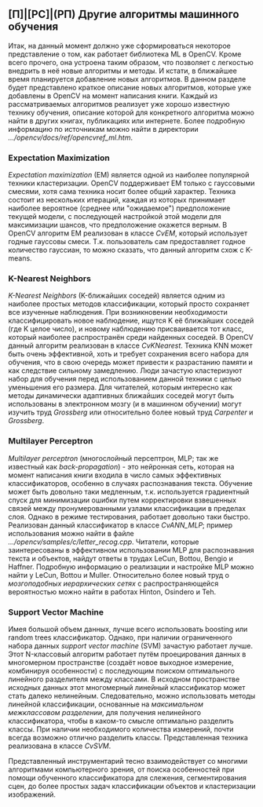 ## [П]|[РС]|(РП) Другие алгоритмы машинного обучения

Итак, на данный момент должно уже сформироваться некоторое представление о том, как работает библиотека ML в OpenCV. Кроме всего прочего, она устроена таким образом, что позволяет с легкостью внедрить в неё новые алгоритмы и методы. И кстати, в ближайшее время планируется добавление новых алгоритмов. В данном разделе будет представлено краткое описание новых алгоритмов, которые уже добавлены в OpenCV на момент написания книги. Каждый из рассматриваемых алгоритмов реализует уже хорошо известную технику обучения, описание которой для конкретного алгоритма можно найти в других книгах, публикациях или интернете. Более подробную информацию по источникам можно найти в директории *.../opencv/docs/ref/opencvref_ml.htm*.


### Expectation Maximization

*Expectation maximization* (EM) является одной из наиболее популярной техники кластеризации. OpenCV поддерживает EM только с гауссовыми смесями, хотя сама техника носит более общий характер. Техника состоит из нескольких итераций, каждая из которых принимает наиболее вероятное (среднее или "ожидаемое") предположение текущей модели, с последующей настройкой этой модели для максимизации шансов, что предположение окажется верным. В OpenCV алгоритм EM реализован в классе *CvEM*, который использует годные гауссовы смеси. Т.к. пользователь сам предоставляет годное количество гауссиан, то можно сказать, что данный алгоритм схож с K-means.


### K-Nearest Neighbors

*K-Nearest Neighbors* (K-ближайших соседей) является одним из наиболее простых методов классификации, который просто сохраняет все изученные наблюдения. При возникновении необходимости классифицировать новое наблюдение, ищутся K её ближайших соседей (где K целое число), и новому наблюдению присваивается тот класс, который наиболее распространён среди найденных соседей. В OpenCV данный алгоритм реализован в классе *CvKNearest*. Техника KNN может быть очень эффективной, хоть и требует сохранения всего набора для обучения, что в свою очередь может привести к разрастанию памяти и как следствие сильному замедлению. Люди зачастую кластеризуют набор для обучения перед использованием данной техники с целью уменьшения его размера. Для читателей, которым интересно как методы динамически адаптивных ближайших соседей могут быть использованы в электронном мозгу (и в машинном обучении) могут изучить труд *Grossberg* или относительно более новый труд *Carpenter* и *Grossberg*.


### Multilayer Perceptron

*Multilayer perceptron* (многослойный персептрон, MLP; так же известный как *back-propagation*) - это нейронная сеть, которая на момент написания книги входила в число самых эффективных классификаторов, особенно в случаях распознавания текста. Обучение может быть довольно таки медленным, т.к. используется градиентный спуск для минимизации ошибки путем корректировки взвешенных связей между пронумерованными узлами классификации в пределах слоя. Однако в режиме тестирования, работает довольно таки быстро. Реализован данный классификатор в классе *CvANN_MLP*; пример использования можно найти в файле *.../opencv/samples/c/letter_recog.cpp*. Читатели, которые заинтересованы в эффективном использовании MLP для распознавания текста и объектов, найдут ответы в трудах LeCun, Bottou, Bengio и Haffner. Подробную информацию о реализации и настройке MLP можно найти у LeCun, Bottou и Muller. Относительно более новый труд о *мозгоподобных иерархических сетях* с распространяющейся вероятностью можно найти в работах Hinton, Osindero и Teh.


### Support Vector Machine

Имея большой объем данных, лучше всего использовать boosting или random trees классификатор. Однако, при наличии ограниченного набора данных *support vector machine* (SVM) зачастую работает лучше. Этот N-классовый алгоритм работает путём проецирования данных в многомерном пространстве (создаёт новое выходное измерение, комбинируя особенности) с последующим поиском оптимального линейного разделителя между классами. В исходном пространстве исходных данных этот многомерный линейный классификатор может стать далеко нелинейным. Следовательно, можно использовать методы линейной классификации, основанные на *максимальном межклассовом разделении*, для получения нелинейного классификатора, чтобы в каком-то смысле оптимально разделить классы. При наличии необходимого количества измерений, почти всегда возможно отлично разделить классы. Представленная техника реализована в классе *CvSVM*.

Представленный инструментарий тесно взаимодействует со многими алгоритмами компьютерного зрения, от поиска особенностей при помощи обученного классификатора для слежения, сегментирования сцен, до более простых задач классификации объектов и кластеризации изображений.

